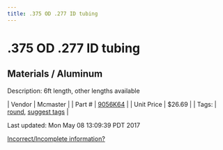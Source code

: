 ```yaml
---
title: .375 OD .277 ID tubing
---
```


# .375 OD .277 ID tubing
## Materials / Aluminum
Description: 	6ft length, other lengths available 

| Vendor | Mcmaster | 
| Part # | [9056K64](https://www.mcmaster.com/#9056K64) | 
| Unit Price | $26.69 | 
| Tags: | [round](https://jgermita.github.io/frc-parts/search/?q=round), [suggest tags](https://docs.google.com/forms/d/e/1FAIpQLSeWyY8v3RgOty-MyWmh9U0iivNYN_molChYyS-0U-o-kOAv_g/viewform) | 

Last updated: Mon May 08 13:09:39 PDT 2017

 [Incorrect/Incomplete information?](https://docs.google.com/forms/d/e/1FAIpQLSeWyY8v3RgOty-MyWmh9U0iivNYN_molChYyS-0U-o-kOAv_g/viewform)